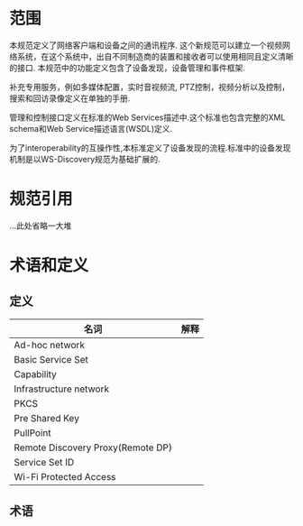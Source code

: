 # 范围

本规范定义了网络客户端和设备之间的通讯程序.
这个新规范可以建立一个视频网络系统，在这个系统中，出自不同制造商的装置和接收者可以使用相同且定义清晰的接口.
本规范中的功能定义包含了设备发现，设备管理和事件框架.

补充专用服务，例如多媒体配置，实时音视频流, PTZ控制，视频分析以及控制，搜索和回访录像定义在单独的手册.

管理和控制接口定义在标准的Web Services描述中.这个标准也包含完整的XML schema和Web Service描述语言(WSDL)定义.

为了interoperability的互操作性,本标准定义了设备发现的流程.标准中的设备发现机制是以WS-Discovery规范为基础扩展的.


# 规范引用

...此处省略一大堆

# 术语和定义

## 定义

名词|解释
----|----
Ad-hoc network|
Basic Service Set|
Capability|
Infrastructure network|
PKCS|
Pre Shared Key|
PullPoint|
Remote Discovery Proxy(Remote DP)|
Service Set ID|
Wi-Fi Protected Access|

## 术语


